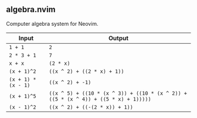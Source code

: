 algebra.nvim
------------

Computer algebra system for Neovim.

| Input | Output |
|-------|--------|
| `1 + 1` | `2` |
| `2 * 3 + 1` | `7` |
| `x + x` | `(2 * x)` |
| `(x + 1)^2` | `((x ^ 2) + ((2 * x) + 1))` |
| `(x + 1) * (x - 1)` | `((x ^ 2) + -1)` |
| `(x + 1)^5` | `((x ^ 5) + ((10 * (x ^ 3)) + ((10 * (x ^ 2)) + ((5 * (x ^ 4)) + ((5 * x) + 1)))))` |
| `(x - 1)^2` | `((x ^ 2) + ((-(2 * x)) + 1))` |

